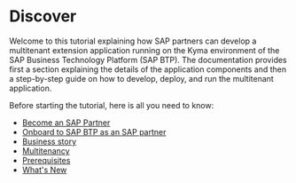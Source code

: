 # Discover

Welcome to this tutorial explaining how SAP partners can develop a multitenant extension application running on the Kyma environment of the SAP Business Technology Platform (SAP BTP). The documentation provides first a section explaining the details of the application components and then a step-by-step guide on how to develop, deploy, and run the multitenant application.

Before starting the tutorial, here is all you need to know:

* [Become an SAP Partner](../../documentation/discover/become-sap-partner)
* [Onboard to SAP BTP as an SAP partner](../../documentation/discover/onboard-partner-on-btp/README.md)
* [Business story](../../documentation/discover/business-story/README.md)
* [Multitenancy](../../documentation/discover/multitenancy/README.md)
* [Prerequisites](../../documentation/discover/prerequisites/README.md)
* [What's New](../../documentation/discover/whats-new/README.md)